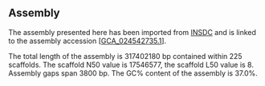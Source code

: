 **Assembly**
--------

The assembly presented here has been imported from [INSDC](http://www.insdc.org) and is linked to the assembly accession [[GCA\_024542735.1](http://www.ebi.ac.uk/ena/data/view/GCA_024542735.1)].

The total length of the assembly is 317402180 bp contained within 225 scaffolds.
The scaffold N50 value is 17546577, the scaffold L50 value is 8.
Assembly gaps span 3800 bp. The GC% content of the assembly is 37.0%.
